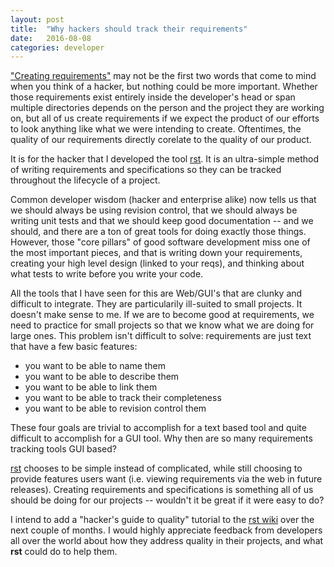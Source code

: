 ```yaml
---
layout: post
title:  "Why hackers should track their requirements"
date:   2016-08-08
categories: developer
---
```

["Creating requirements"](https://en.m.wikipedia.org/wiki/Software_requirements_specification) 
may not be the first two words that come to mind
when you think of a hacker, but nothing could be more important. Whether
those requirements exist entirely inside the developer's head or span multiple directories
depends on the person and the project they are working on, but all of
us create requirements if we expect the product of our efforts to look
anything like what we were intending to create. Oftentimes, the quality
of our requirements directly corelate to the quality of our product.

It is for the hacker that I developed the tool [rst](https://github.com/vitiral/rst).
It is an ultra-simple method of writing requirements and specifications so
they can be tracked throughout the lifecycle of a project.

Common developer wisdom (hacker and enterprise alike) now tells us that we 
should always be using revision control, that we should always be writing unit 
tests and that we should keep good documentation -- and we should, and there are a 
ton of great tools for doing exactly those things. However, those "core pillars"
of good software development miss one of the most important pieces, and that is 
writing down your requirements, creating your high level design (linked to your 
reqs), and thinking about what tests to write before you write your code.

All the tools that I have seen for this are Web/GUI's that are clunky and 
difficult to integrate. They are particularily ill-suited to small projects.
It doesn't make sense to me. If we are to become good at requirements, we need
to practice for small projects so that we know what we are doing for large ones.
This problem isn't difficult to solve: requirements are just text that
have a few basic features:

 - you want to be able to name them
 - you want to be able to describe them
 - you want to be able to link them
 - you want to be able to track their completeness
 - you want to be able to revision control them
 
These four goals are trivial to accomplish for a text based tool and
quite difficult to accomplish for a GUI tool. Why then are so many
requirements tracking tools GUI based?

[rst](https://github.com/vitiral/rst) chooses to be simple instead of
complicated, while still choosing to provide features users want (i.e.
viewing requirements via the web in future releases). Creating 
requirements and specifications is something all of us should be doing 
for our projects -- wouldn't it be great if it were easy to do?

I intend to add a "hacker's guide to quality" tutorial to the 
[rst wiki](https://github.com/vitiral/rst/wiki) over the next couple of months.
I would highly appreciate feedback from developers all over the world about
how they address quality in their projects, and what **rst** could do to
help them.
